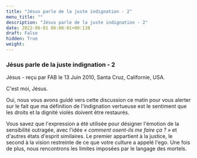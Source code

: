 ```yaml
---
title: "Jésus parle de la juste indignation - 2"
menu_title: ""
description: "Jésus parle de la juste indignation - 2"
date: 2022-06-01 06:00:01+00:138
draft: False
hidden: True
weight:
---
```

### Jésus parle de la juste indignation - 2

Jésus - reçu par FAB le 13 Juin 2010, Santa Cruz, Californie, USA.

C'est moi, Jésus.

Oui, nous vous avons guidé vers cette discussion ce matin pour vous alerter sur le fait que ma définition de l'indignation vertueuse est le sentiment que les droits et la dignité violés doivent être restaurés.

Vous savez que l'expression a été utilisée pour désigner l'émotion de la sensibilité outragée, avec l'idée *« comment osent-ils me faire ça ? »* et d'autres états d'esprit similaires. Le premier appartient à la justice, le second à la vision restreinte de ce que votre culture a appelé l'ego. Une fois de plus, nous rencontrons les limites imposées par le langage des mortels.